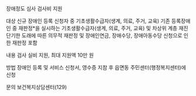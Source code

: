 장애정도 심사 검사비 지원

대상
신규 장애인 등록 신청자 중 기초생활수급자(생계, 의료, 주거, 교육)
기존 등록장애인 중 재판정*을 실시하는 기초생활수급자(생계, 의료, 주거, 교육) 및 차상위 계층
재진단기한 도래에 따른 의무적 재판정 및 장애인연금, 장애수당, 장애아동수당 신청으로 인한 재판정 포함

내용
검사 실비 지원, 최대 지원액 10만 원

방법
장애인 등록 및 서비스 신청서, 영수증 지참 후 읍면동 주민센터(행정복지센터)에 신청

문의
보건복지상담센터(129)